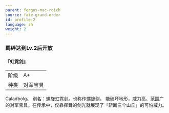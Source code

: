 ```yaml
---
parent: fergus-mac-roich
source: fate-grand-order
id: profile-2
language: zh
weight: 2
---
```


### 羁绊达到Lv.2后开放

#### 『虹霓剑』

<table>
  <tr><td>阶级</td><td>A+</td></tr>
  <tr><td>种类</td><td>对军宝具</td></tr>
</table>

Caladbolg。
别名：螺旋虹霓剑。也称作螺旋剑。
能破坏地形，威力高、范围广的对军宝具。在传承中，仅靠挥舞的剑光就展现了「斩断三个山丘」的可怕威力。
